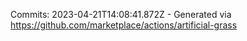 Commits: 2023-04-21T14:08:41.872Z - Generated via https://github.com/marketplace/actions/artificial-grass
<br>
